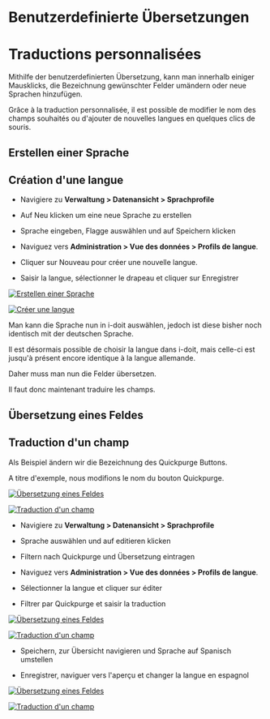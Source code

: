 <!-- TRANSLATED by md-translate -->
# Benutzerdefinierte Übersetzungen

# Traductions personnalisées

Mithilfe der benutzerdefinierten Übersetzung, kann man innerhalb einiger Mausklicks, die Bezeichnung gewünschter Felder umändern oder neue Sprachen hinzufügen.

Grâce à la traduction personnalisée, il est possible de modifier le nom des champs souhaités ou d'ajouter de nouvelles langues en quelques clics de souris.

## Erstellen einer Sprache

## Création d'une langue

* Navigiere zu **Verwaltung > Datenansicht > Sprachprofile**
* Auf Neu klicken um eine neue Sprache zu erstellen
* Sprache eingeben, Flagge auswählen und auf Speichern klicken

* Naviguez vers **Administration > Vue des données > Profils de langue**.
* Cliquer sur Nouveau pour créer une nouvelle langue.
* Saisir la langue, sélectionner le drapeau et cliquer sur Enregistrer

[![Erstellen einer Sprache](../assets/images/de/anwendungsfaelle/benutzerdefinierte-uebersetzungen/1-bue.png)](../assets/images/de/anwendungsfaelle/benutzerdefinierte-uebersetzungen/1-bue.png)

[ ![Créer une langue](../assets/images/fr/anwendungsfaelle/benutzerdefinierte-uebersetzungen/1-bue.png)](../assets/images/fr/anwendungsfaelle/benutzerdefinierte-uebersetzungen/1-bue.png)

Man kann die Sprache nun in i-doit auswählen, jedoch ist diese bisher noch identisch mit der deutschen Sprache.

Il est désormais possible de choisir la langue dans i-doit, mais celle-ci est jusqu'à présent encore identique à la langue allemande.

Daher muss man nun die Felder übersetzen.

Il faut donc maintenant traduire les champs.

## Übersetzung eines Feldes

## Traduction d'un champ

Als Beispiel ändern wir die Bezeichnung des Quickpurge Buttons.

A titre d'exemple, nous modifions le nom du bouton Quickpurge.

[![Übersetzung eines Feldes](../assets/images/de/anwendungsfaelle/benutzerdefinierte-uebersetzungen/2-bue.png)](../assets/images/de/anwendungsfaelle/benutzerdefinierte-uebersetzungen/2-bue.png)

[ ![Traduction d'un champ](../assets/images/fr/anwendungsfaelle/benutzerdefinierte-uebersetzungen/2-bue.png)](../assets/images/fr/anwendungsfaelle/benutzerdefinierte-uebersetzungen/2-bue.png)

* Navigiere zu **Verwaltung > Datenansicht > Sprachprofile**
* Sprache auswählen und auf editieren klicken
* Filtern nach Quickpurge und Übersetzung eintragen

* Naviguez vers **Administration > Vue des données > Profils de langue**.
* Sélectionner la langue et cliquer sur éditer
* Filtrer par Quickpurge et saisir la traduction

[![Übersetzung eines Feldes](../assets/images/de/anwendungsfaelle/benutzerdefinierte-uebersetzungen/3-bue.png)](../assets/images/de/anwendungsfaelle/benutzerdefinierte-uebersetzungen/3-bue.png)

[ ![Traduction d'un champ](../assets/images/fr/anwendungsfaelle/benutzerdefinierte-uebersetzungen/3-bue.png)](../assets/images/fr/anwendungsfaelle/benutzerdefinierte-uebersetzungen/3-bue.png)

* Speichern, zur Übersicht navigieren und Sprache auf Spanisch umstellen

* Enregistrer, naviguer vers l'aperçu et changer la langue en espagnol

[![Übersetzung eines Feldes](../assets/images/de/anwendungsfaelle/benutzerdefinierte-uebersetzungen/4-bue.png)](../assets/images/de/anwendungsfaelle/benutzerdefinierte-uebersetzungen/4-bue.png)

[ ![Traduction d'un champ](../assets/images/fr/anwendungsfaelle/benutzerdefinierte-uebersetzungen/4-bue.png)](../assets/images/fr/anwendungsfaelle/benutzerdefinierte-uebersetzungen/4-bue.png)